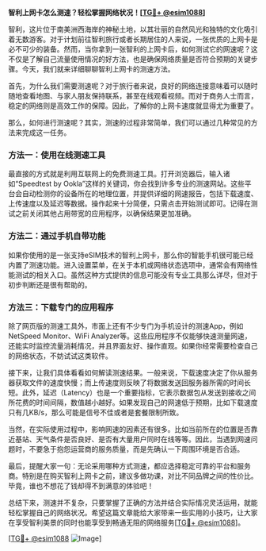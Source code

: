 **智利上网卡怎么测速？轻松掌握网络状况！[[TG💪+ @esim1088](https://t.me/s/esim1088)]**

智利，这片位于南美洲西海岸的神秘土地，以其壮丽的自然风光和独特的文化吸引着无数游客。对于计划前往智利旅行或者长期居住的人来说，一张优质的上网卡是必不可少的装备。然而，当你拿到一张智利的上网卡后，如何测试它的网速呢？这不仅是了解自己流量使用情况的好方法，也是确保网络质量是否符合预期的关键步骤。今天，我们就来详细聊聊智利上网卡的测速方法。

首先，为什么我们需要测速呢？对于旅行者来说，良好的网络连接意味着可以随时随地查看地图、与家人朋友保持联系，甚至在线观看视频。而对于商务人士而言，稳定的网络则是高效工作的保障。因此，了解你的上网卡速度就显得尤为重要了。

那么，如何进行测速呢？其实，测速的过程非常简单，我们可以通过几种常见的方法来完成这一任务。

### 方法一：使用在线测速工具

最直接的方式就是利用互联网上的免费测速工具。打开浏览器后，输入诸如“Speedtest by Ookla”这样的关键词，你会找到许多专业的测速网站。这些平台会自动检测你的设备所在的地理位置，并提供详细的网速报告，包括下载速度、上传速度以及延迟等数据。操作起来十分简便，只需点击开始测试即可。记得在测试之前关闭其他占用带宽的应用程序，以确保结果更加准确。

### 方法二：通过手机自带功能

如果你使用的是一张支持eSIM技术的智利上网卡，那么你的智能手机很可能已经内置了测速功能。进入设置菜单，在关于本机或网络状态选项中，通常会有网络性能测试的相关入口。虽然这种方式提供的信息可能没有专业工具那么详尽，但对于初步判断还是很有帮助的。

### 方法三：下载专门的应用程序

除了网页版的测速工具外，市面上还有不少专门为手机设计的测速App，例如NetSpeed Monitor、WiFi Analyzer等。这些应用程序不仅能够快速测量网速，还能实时监控流量消耗情况，并且界面友好、操作直观。如果你经常需要检查自己的网络状态，不妨试试这类软件。

接下来，让我们具体看看如何解读测速结果。一般来说，下载速度决定了你从服务器获取文件的速度快慢；而上传速度则反映了将数据发送回服务器所需的时间长短。此外，延迟（Latency）也是一个重要指标，它表示数据包从发送到接收之间所花费的时间间隔，数值越小越好。如果发现自己的网速低于预期，比如下载速度只有几KB/s，那么可能是信号不佳或者是套餐限制所致。

当然，在实际使用过程中，影响网速的因素还有很多。比如当前所在的位置是否靠近基站、天气条件是否良好、是否有大量用户同时在线等等。因此，当遇到网速问题时，不要急于抱怨运营商的服务质量，而是先确认一下周围环境是否合适。

最后，提醒大家一句：无论采用哪种方式测速，都应选择稳定可靠的平台和服务商。特别是在购买智利上网卡之前，建议多做功课，对比不同品牌之间的性价比。毕竟，谁也不想花了钱却得不到满意的体验吧！

总结下来，测速并不复杂，只要掌握了正确的方法并结合实际情况灵活运用，就能轻松掌握自己的网络状况。希望这篇文章能给大家带来一些实用的小技巧，让大家在享受智利美景的同时也能享受到畅通无阻的网络服务[[TG💪+ @esim1088](https://t.me/s/esim1088)]。

[[TG💪+ @esim1088](https://t.me/s/esim1088) ![Image](https://i.postimg.cc/4NQfJmqS/Snipaste-2025-05-13-00-14-12.png)]